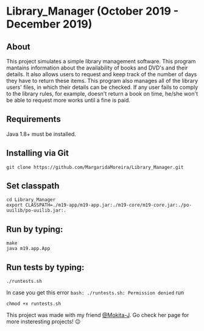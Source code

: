 # Library_Manager (October 2019 - December 2019)

## About
This project simulates a simple library management software. This program mantains information about the availability of books and DVD's and their details. It also allows users to request and keep track of the number of days they have to return these items. This program also manages all of the library users' files, in which their details can be checked. If any user fails to comply to the library rules, for example, doesn't return a book on time, he/she won't be able to request more works until a fine is paid.

## Requirements
Java 1.8+ must be installed.

## Installing via Git
```
git clone https://github.com/MargaridaMoreira/Library_Manager.git
```

## Set classpath
```
cd Library_Manager
export CLASSPATH=./m19-app/m19-app.jar:./m19-core/m19-core.jar:./po-uuilib/po-uuilib.jar:.
```

## Run by typing:
```
make
java m19.app.App
```

## Run tests by typing:
```
./runtests.sh
```

In case you get this error `bash: ./runtests.sh: Permission denied` run
```
chmod +x runtests.sh
```

This project was made with my friend [@Mokita-J](https://github.com/Mokita-J). Go check her page for more insteresting projects! :wink:
